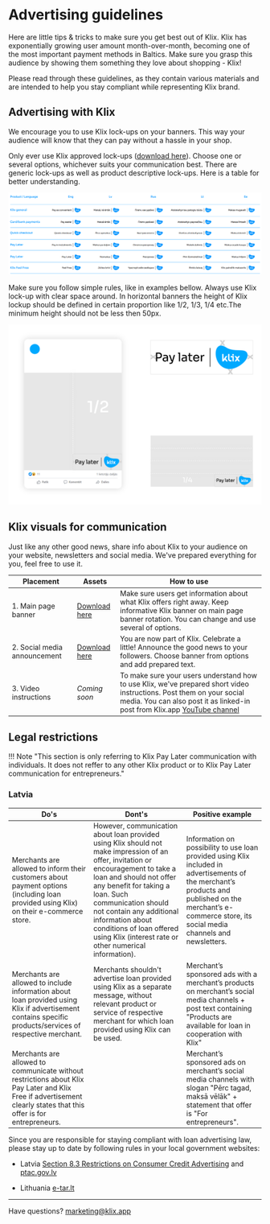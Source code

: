 # Advertising guidelines

Here are little tips & tricks to make sure you get best out of Klix. Klix has exponentially growing user amount month-over-month, becoming one of the most important payment methods in Baltics. Make sure you grasp this audience by showing them something they love about shopping - Klix!

Please read through these guidelines, as they contain various materials and are intended to help you stay compliant while representing Klix brand.

## Advertising with Klix

We encourage you to use Klix lock-ups on your banners. This way your audience will know that they can pay without a hassle in your shop. 

Only ever use Klix approved lock-ups  ([download here](https://drive.google.com/uc?export=download&id=1HP4jWwJI1paHzRX5HK5cq2aQHIpq684n)). Choose one or several options, whichever suits your communication best. There are generic lock-ups as well as product descriptive lock-ups. Here is a table for better understanding. 

![Lock-ups](images/marketing/lockups.png "Lock-ups")

Make sure you follow simple rules, like in examples bellow. Always use Klix lock-up with clear space around. In horizontal banners the height of Klix lockup should be defined in certain proportion like 1/2, 1/3, 1/4 etc.The minimum height should not be less then 50px.

![Lock-ups](images/marketing/soc_badge.png "Lock-ups")

## Klix visuals for communication

Just like any other good news, share info about Klix to your audience on your website, newsletters and social media. We've prepared everything for you, feel free to use it.

| Placement     | Assets                 | How to use |
|---------------|------------------------|------------|
| 1. Main page banner | [Download here](https://drive.google.com/uc?export=download&id=1q4FLKs-o2XESEPi1GBh-T_MELoMbd9dO)  | Make sure users get information about what Klix offers right away. Keep informative Klix banner on main page banner rotation. You can change and use several of options. |
| 2. Social media announcement | [Download here](https://drive.google.com/uc?export=download&id=1SkAI2AV9eN7kUQ_wSMx2gILC3L89c4Hn)  | You are now part of Klix. Celebrate a little! Announce the good news to your followers. Choose banner from options and add prepared text. |
| 3. Video instructions | *Coming soon*  | To make sure your users understand how to use Klix, we've prepared short video instructions. Post them on your social media. You can also post it as linked-in post from Klix.app [YouTube channel](https://www.youtube.com/channel/UCZ8P6K6_0UmrsXvGVlSyiPg) |

## Legal restrictions

!!! Note "This section is only referring to Klix Pay Later communication with individuals. It does not reffer to any other Klix product or to Klix Pay Later communication for entrepreneurs."

### Latvia

|Do's     |Dont's     | Positive example     |
|---------|-----------|----------------------|
| Merchants are allowed to inform their customers about payment options (including loan provided using Klix) on their e-commerce store. | However, communication about loan provided using Klix should not make impression of an offer, invitation or encouragement to take a loan and should not offer any benefit for taking a loan. Such communication should not contain any additional information about conditions of loan offered using Klix (interest rate or other numerical information). | Information on possibility to use loan provided using Klix included in advertisements of the merchant’s products and published on the merchant’s e-commerce store, its social media channels and newsletters.   |
| Merchants are allowed to include information about  loan provided using Klix if advertisement contains specific products/services of respective merchant.   | Merchants shouldn't advertise loan provided using Klix as a separate message, without relevant product or service of respective merchant for which loan provided using Klix can be used.|Merchant’s sponsored ads with a merchant’s products on merchant’s social media channels + post text containing "Products are available for loan in cooperation with Klix"  |
| Merchants are allowed to communicate without restrictions about Klix Pay Later and Klix Free if advertisement clearly states that this offer is for entrepreneurs.   || Merchant’s sponsored ads on merchant’s social media channels with slogan "Pērc tagad, maksā vēlāk" + statement that offer is "For entrepreneurs".  |

Since you are responsible for staying compliant with loan advertising law, please stay up to date by following rules in your local government websites:

- Latvia [Section 8.3 Restrictions on Consumer Credit Advertising](https://likumi.lv/ta/id/23309-pateretaju-tiesibu-aizsardzibas-likums) and [ptac.gov.lv](https://www.ptac.gov.lv/lv/prasibas-kreditesanas-reklamai)

- Lithuania [e-tar.lt](https://www.e-tar.lt/portal/lt/legalAct/93180b00c13611e6bcd2d69186780352/asr)

_________________________________
Have questions? [marketing@klix.app](mailto:marketing@klix.app)

